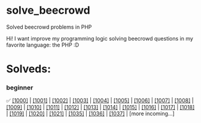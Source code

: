# solve_beecrowd
Solved beecrowd problems in PHP

Hi! I want improve my programming logic solving beecrowd questions in my favorite language: the PHP :D

# Solveds:

### beginner

✅ [[1000]](https://github.com/KayckMatias/solve_beecrowd/blob/main/beginner/1000.php) |
[[1001]](https://github.com/KayckMatias/solve_beecrowd/blob/main/beginner/1001.php) |
[[1002]](https://github.com/KayckMatias/solve_beecrowd/blob/main/beginner/1002.php) |
[[1003]](https://github.com/KayckMatias/solve_beecrowd/blob/main/beginner/1003.php) |
[[1004]](https://github.com/KayckMatias/solve_beecrowd/blob/main/beginner/1004.php) |
[[1005]](https://github.com/KayckMatias/solve_beecrowd/blob/main/beginner/1005.php) |
[[1006]](https://github.com/KayckMatias/solve_beecrowd/blob/main/beginner/1006.php) |
[[1007]](https://github.com/KayckMatias/solve_beecrowd/blob/main/beginner/1007.php) | 
[[1008]](https://github.com/KayckMatias/solve_beecrowd/blob/main/beginner/1008.php) | 
[[1009]](https://github.com/KayckMatias/solve_beecrowd/blob/main/beginner/1009.php) | 
[[1010]](https://github.com/KayckMatias/solve_beecrowd/blob/main/beginner/1010.php) | 
[[1011]](https://github.com/KayckMatias/solve_beecrowd/blob/main/beginner/1011.php) | 
[[1012]](https://github.com/KayckMatias/solve_beecrowd/blob/main/beginner/1012.php) | 
[[1013]](https://github.com/KayckMatias/solve_beecrowd/blob/main/beginner/1013.php) | 
[[1014]](https://github.com/KayckMatias/solve_beecrowd/blob/main/beginner/1014.php) | 
[[1015]](https://github.com/KayckMatias/solve_beecrowd/blob/main/beginner/1015.php) | 
[[1016]](https://github.com/KayckMatias/solve_beecrowd/blob/main/beginner/1016.php) | 
[[1017]](https://github.com/KayckMatias/solve_beecrowd/blob/main/beginner/1017.php) | 
[[1018]](https://github.com/KayckMatias/solve_beecrowd/blob/main/beginner/1018.php) | 
[[1019]](https://github.com/KayckMatias/solve_beecrowd/blob/main/beginner/1019.php) | 
[[1020]](https://github.com/KayckMatias/solve_beecrowd/blob/main/beginner/1020.php) | 
[[1021]](https://github.com/KayckMatias/solve_beecrowd/blob/main/beginner/1021.php) | 
[[1035]](https://github.com/KayckMatias/solve_beecrowd/blob/main/beginner/1035.php) | 
[[1036]](https://github.com/KayckMatias/solve_beecrowd/blob/main/beginner/1036.php) | 
[[1037]](https://github.com/KayckMatias/solve_beecrowd/blob/main/beginner/1037.php) | 
[more incoming...]